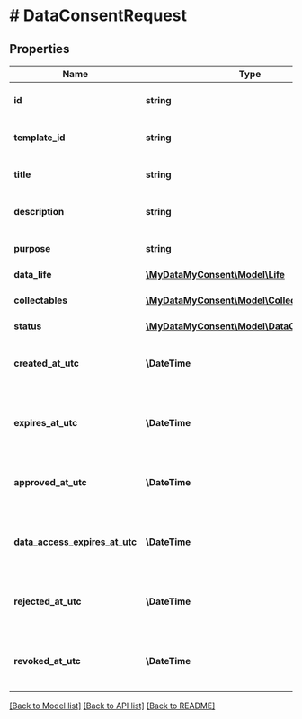 # # DataConsentRequest

## Properties

Name | Type | Description | Notes
------------ | ------------- | ------------- | -------------
**id** | **string** | Data consent request id. |
**template_id** | **string** | Data consent template id. | [optional]
**title** | **string** | Data consent title. |
**description** | **string** | Data consent description. |
**purpose** | **string** | Data consent purpose. | [optional]
**data_life** | [**\MyDataMyConsent\Model\Life**](Life.md) |  | [optional]
**collectables** | [**\MyDataMyConsent\Model\CollectibleTypes[]**](CollectibleTypes.md) | List of supported collectables. |
**status** | [**\MyDataMyConsent\Model\DataConsentStatus**](DataConsentStatus.md) |  |
**created_at_utc** | **\DateTime** | Request creation datetime in UTC timezone. |
**expires_at_utc** | **\DateTime** | Request expiration datetime in UTC timezone. |
**approved_at_utc** | **\DateTime** | Request approval datetime in UTC timezone. | [optional]
**data_access_expires_at_utc** | **\DateTime** | Data access expiration datetime in UTC timezone. | [optional]
**rejected_at_utc** | **\DateTime** | Request rejection datetime in UTC timezone. | [optional]
**revoked_at_utc** | **\DateTime** | Request revocation datetime in UTC timezone. | [optional]

[[Back to Model list]](../../README.md#models) [[Back to API list]](../../README.md#endpoints) [[Back to README]](../../README.md)
